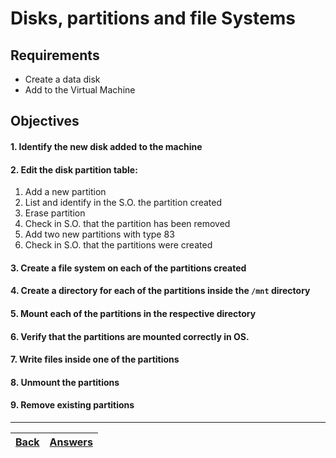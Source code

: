 # Disks, partitions and file Systems

## Requirements

* Create a data disk
* Add to the Virtual Machine

## Objectives

#### 1. Identify the new disk added to the machine
#### 2. Edit the disk partition table:
1. Add a new partition
2. List and identify in the S.O. the partition created
3. Erase partition
4. Check in S.O. that the partition has been removed
5. Add two new partitions with type 83
6. Check in S.O. that the partitions were created
#### 3. Create a file system on each of the partitions created
#### 4. Create a directory for each of the partitions inside the `/mnt` directory
#### 5. Mount each of the partitions in the respective directory
#### 6. Verify that the partitions are mounted correctly in OS.
#### 7. Write files inside one of the partitions
#### 8. Unmount the partitions
#### 9. Remove existing partitions

---

[Back](/README.md)| [Answers](https://github.com/ricmmartins/fasthack-linux-answers/blob/main/challenges/lab-disks.md) | 
:----- |:-----



